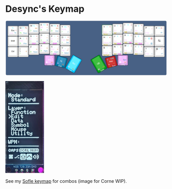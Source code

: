 # Desync's Keymap
![Layout](images/layout.png?raw=true)

<img src="./images/oled.jpg" width="120">

See my [Sofle keymap](https://github.com/DesyncTheThird/sofle-keymap) for combos (image for Corne WIP).
